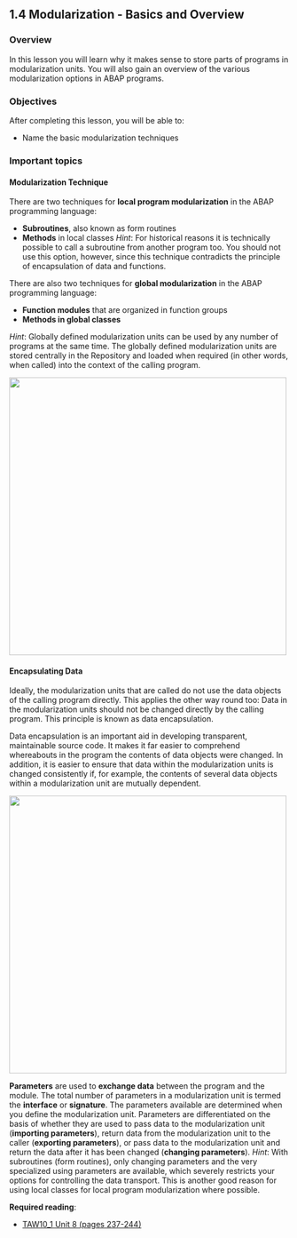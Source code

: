 ## 1.4 Modularization - Basics and Overview

### Overview
In this lesson you will learn why it makes sense to store parts of programs in modularization units. You will also gain an overview of the various modularization options in ABAP programs.

### Objectives
After completing this lesson, you will be able to:
- Name the basic modularization techniques

### Important topics

#### Modularization Technique
There are two techniques for **local program modularization** in the ABAP programming language:
- **Subroutines**, also known as form routines
- **Methods** in local classes
*Hint*: For historical reasons it is technically possible to call a subroutine from another program too. You should not use this option, however, since this technique contradicts the principle of encapsulation of data
and functions.

There are also two techniques for **global modularization** in the ABAP programming language:
- **Function modules** that are organized in function groups
- **Methods in global classes**
  
*Hint*: Globally defined modularization units can be used by any number of programs at the same time. The globally defined modularization units are stored centrally in the Repository and loaded when required (in other words, when called) into the context of the calling program.

<img src="https://github.com/msg-CareerPaths/sap-abap-internship/assets/139317079/992f83af-c34c-4009-873d-743f701a04af" width="500">

#### Encapsulating Data

Ideally, the modularization units that are called do not use the data objects of the calling program directly. This applies the other way round too: Data in the modularization units should not be changed directly by the calling program. This principle is known as data encapsulation.

Data encapsulation is an important aid in developing transparent, maintainable source code. It makes it far easier to comprehend whereabouts in the program the contents of data objects were changed. In addition, it is easier to ensure that data within the modularization units is changed consistently if, for example, the contents of several data objects within a modularization unit are mutually dependent.

<img src="https://github.com/msg-CareerPaths/sap-abap-internship/assets/139317079/889b1814-6702-4dbe-acd3-f34d0332cac6" width="500">

**Parameters** are used to **exchange data** between the program and the module. The total number of parameters in a modularization unit is termed the **interface** or **signature**. The parameters available are determined when you define the modularization unit. Parameters are differentiated on the basis of whether they are used to pass data to the modularization unit (**importing parameters**), return data from the modularization unit to the caller (**exporting parameters**), or pass data to the modularization unit and return the data after it has been changed (**changing parameters**).
*Hint*: With subroutines (form routines), only changing parameters and the very specialized using parameters are available, which severely restricts your options for controlling the data transport. This is another good reason for using local classes for local program modularization where possible.

**Required reading**:
- [TAW10_1 Unit 8 (pages 237-244)](https://msggroup.sharepoint.com/:b:/r/sites/msteams_f974e3/Freigegebene%20Dokumente/General/SAP%20Summer%20School%202023/Training%20materials/TAW/TAW10_1_EN_Col92_FV_Part_NSC.pdf?csf=1&web=1&e=qJJmzd)
  
